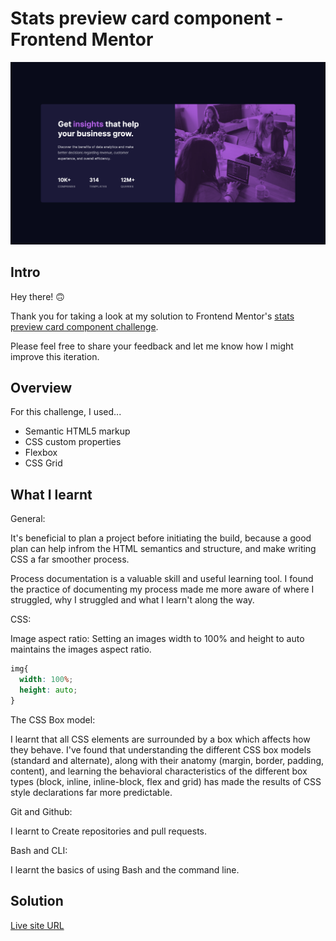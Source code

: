 # Stats preview card component - Frontend Mentor

![](./screenshots/stats-preview-component-desktop-screenshot.png)

## Intro

Hey there! :upside_down_face:

Thank you for taking a look at my solution to Frontend Mentor's [stats preview card component challenge](https://www.frontendmentor.io/challenges/stats-preview-card-component-8JqbgoU62).

Please feel free to share your feedback and let me know how I might improve this iteration.

## Overview

For this challenge, I used...

- Semantic HTML5 markup
- CSS custom properties
- Flexbox
- CSS Grid

## What I learnt

General:

It's beneficial to plan a project before initiating the build, because a good plan can help infrom the HTML semantics and structure, and make writing CSS a far smoother process.

Process documentation is a valuable skill and useful learning tool.
I found the practice of documenting my process made me more aware of where I struggled, why I struggled and what I learn't along the way.

CSS:

Image aspect ratio:
Setting an images width to 100% and height to auto maintains the images aspect ratio.

```CSS
img{
  width: 100%;
  height: auto;
}
```

The CSS Box model:

I learnt that all CSS elements are surrounded by a box which affects how they behave.
I've found that understanding the different CSS box models (standard and alternate), along with their anatomy (margin, border, padding, content), and learning the behavioral characteristics of the different box types (block, inline, inline-block, flex and grid) has made the results of CSS style declarations far more predictable.

Git and Github:

I learnt to Create repositories and pull requests.

Bash and CLI:

I learnt the basics of using Bash and the command line.

## Solution

<a href="https://stats-preview-card-component-solution-etiennedesfontaines.netlify.app/" target="_blank">Live site URL</a>
